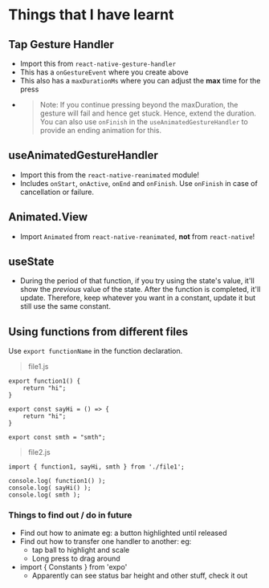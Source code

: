 # Things that I have learnt

## Tap Gesture Handler
- Import this from `react-native-gesture-handler`
- This has a `onGestureEvent` where you create above
- This also has a `maxDurationMs` where you can adjust the **max** time for the press
- > Note: If you continue pressing beyond the maxDuration, the gesture will fail and hence get stuck. Hence, extend the duration. You can also use `onFinish` in the `useAnimatedGestureHandler` to provide an ending animation for this.

## useAnimatedGestureHandler
- Import this from the `react-native-reanimated` module!
- Includes `onStart`, `onActive`, `onEnd` and `onFinish`. Use `onFinish` in case of cancellation or failure.

## Animated.View
- Import `Animated` from `react-native-reanimated`, **not** from `react-native`!

## useState
- During the period of that function, if you try using the state's value, it'll show the *previous* value of the state. After the function is completed, it'll update. Therefore, keep whatever you want in a constant, update it but still use the same constant. 

## Using functions from different files
Use `export functionName` in the function declaration.
> file1.js
```
export function1() {
    return "hi";
}

export const sayHi = () => {
    return "hi";
}

export const smth = "smth";
```
> file2.js
```
import { function1, sayHi, smth } from './file1';

console.log( function1() );
console.log( sayHi() );
console.log( smth );
```

### Things to find out / do in future
- Find out how to animate eg: a button highlighted until released
- Find out how to transfer one handler to another: eg: 
    - tap ball to highlight and scale
    - Long press to drag around
- import { Constants } from 'expo'
    - Apparently can see status bar height and other stuff, check it out